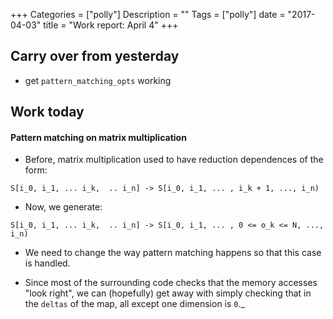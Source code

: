 +++
Categories = ["polly"]
Description = ""
Tags = ["polly"]
date = "2017-04-03"
title = "Work report: April 4"
+++


## Carry over from yesterday
- get `pattern_matching_opts` working

## Work today

#### Pattern matching on matrix multiplication
- Before, matrix multiplication used to have reduction dependences of the form:
```
S[i_0, i_1, ... i_k,  .. i_n] -> S[i_0, i_1, ... , i_k + 1, ..., i_n)
```
- Now, we generate:
```
S[i_0, i_1, ... i_k,  .. i_n] -> S[i_0, i_1, ... , 0 <= o_k <= N, ..., i_n)
```

- We need to change the way pattern matching happens so that this case is handled.

- Since most of the surrounding code checks that the memory accesses "look right", we can (hopefully) get away with simply checking that in the `deltas` of the map, all except one dimension is `0`._
